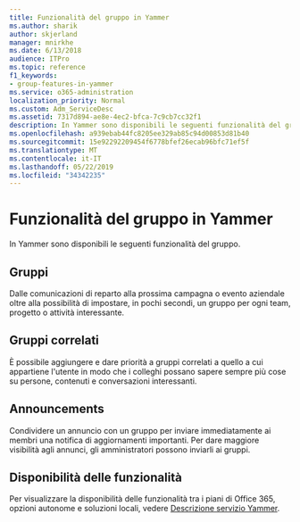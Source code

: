 ```yaml
---
title: Funzionalità del gruppo in Yammer
ms.author: sharik
author: skjerland
manager: mnirkhe
ms.date: 6/13/2018
audience: ITPro
ms.topic: reference
f1_keywords:
- group-features-in-yammer
ms.service: o365-administration
localization_priority: Normal
ms.custom: Adm_ServiceDesc
ms.assetid: 7317d894-ae8e-4ec2-bfca-7c9cb7cc32f1
description: In Yammer sono disponibili le seguenti funzionalità del gruppo.
ms.openlocfilehash: a939ebab44fc8205ee329ab85c94d00853d81b40
ms.sourcegitcommit: 15e92292209454f6778bfef26ecab96bfc71ef5f
ms.translationtype: MT
ms.contentlocale: it-IT
ms.lasthandoff: 05/22/2019
ms.locfileid: "34342235"
---
```

# <a name="group-features-in-yammer"></a>Funzionalità del gruppo in Yammer

In Yammer sono disponibili le seguenti funzionalità del gruppo.
  
## <a name="groups"></a>Gruppi
<a name="bkmk_Groups"> </a>

Dalle comunicazioni di reparto alla prossima campagna o evento aziendale oltre alla possibilità di impostare, in pochi secondi, un gruppo per ogni team, progetto o attività interessante.
  
## <a name="related-groups"></a>Gruppi correlati
<a name="bkmk_RelatedGroups"> </a>

È possibile aggiungere e dare priorità a gruppi correlati a quello a cui appartiene l'utente in modo che i colleghi possano sapere sempre più cose su persone, contenuti e conversazioni interessanti.
  
## <a name="announcements"></a>Announcements
<a name="bkmk_Announcements"> </a>

Condividere un annuncio con un gruppo per inviare immediatamente ai membri una notifica di aggiornamenti importanti. Per dare maggiore visibilità agli annunci, gli amministratori possono inviarli ai gruppi.
  
## <a name="feature-availability"></a>Disponibilità delle funzionalità
<a name="bkmk_Announcements"> </a>

Per visualizzare la disponibilità delle funzionalità tra i piani di Office 365, opzioni autonome e soluzioni locali, vedere [Descrizione servizio Yammer](yammer-service-description.md).
  

